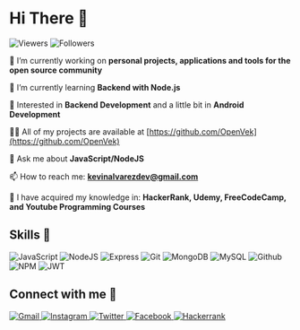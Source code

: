 # Hi There 👋

<p align="left">
	<img src="https://komarev.com/ghpvc/?username=openvek&label=Profile%20views&color=0e75b6&style=flat" alt="Viewers" /> 
	<img src="https://img.shields.io/github/followers/OpenVek.svg?style=social&label=Follow&maxAge=2592000" alt="Followers" />
</p>

 🔭 I’m currently working on **personal projects, applications and tools for the open source community**

 🌱 I’m currently learning **Backend with Node.js**
 
 🧐 Interested in **Backend Development** and a little bit in **Android Development**

 👨‍💻 All of my projects are available at [https://github.com/OpenVek](https://github.com/OpenVek)

 💬 Ask me about **JavaScript/NodeJS**

 📫 How to reach me: **kevinalvarezdev@gmail.com**
 
 🧠 I have acquired my knowledge in: **HackerRank, Udemy, FreeCodeCamp, and Youtube Programming Courses**
 
 ## Skills 🏅
 
<p align="left">
	<!-- <img src="https://img.shields.io/badge/HTML5-E34F26?style=for-the-badge&logo=html5&logoColor=white" alt="HTML"/> -->
	<!-- <img src="https://img.shields.io/badge/CSS3-1572B6?style=for-the-badge&logo=css3&logoColor=white" alt="CSS"/> -->
	<img src="https://img.shields.io/badge/JavaScript-323330?style=for-the-badge&logo=javascript&logoColor=F7DF1E" alt="JavaScript"/>
	<img src="https://img.shields.io/badge/Node.JS-339933?style=for-the-badge&logo=node.js&logoColor=white" alt="NodeJS" />
	<img src="https://img.shields.io/badge/express.js-%23404d59.svg?style=for-the-badge&logo=express&logoColor=%2361DAFB" alt="Express" />
	<img src="https://img.shields.io/badge/Git-F05032?style=for-the-badge&logo=git&logoColor=white" alt="Git" />
	<!-- <img src="https://img.shields.io/badge/Java-eb7734?style=for-the-badge&logo=java&logoColor=white" alt="Java" /> -->
	<!-- <img src="https://img.shields.io/badge/Spring-6DB33F?style=for-the-badge&logo=spring&logoColor=white" alt="Spring" /> -->
	<!-- <img src="https://img.shields.io/badge/Hibernate-59666C?style=for-the-badge&logo=hibernate&logoColor=white" alt="Hibernate" /> -->
	<!-- <img src="https://img.shields.io/badge/Kotlin-7F52FF?&style=for-the-badge&logo=kotlin&logoColor=white" alt="Kotlin"; /> -->
	<!-- <img src="https://img.shields.io/badge/Android-3DDC84?style=for-the-badge&logo=android&logoColor=white" alt="Android" /> -->
	<!-- <img src="https://img.shields.io/badge/SQLite-07405E?style=for-the-badge&logo=sqlite&logoColor=white" alt="SQLite" /> -->
	<!-- <img src="https://img.shields.io/badge/Firebase-FFCA28?style=for-the-badge&logo=firebase&logoColor=262626" alt="Firebase" /> -->
	<img src="https://img.shields.io/badge/MongoDB-%234ea94b.svg?style=for-the-badge&logo=mongodb&logoColor=white" alt="MongoDB" />
	<img src="https://img.shields.io/badge/MySQL-4479A1?style=for-the-badge&logo=mysql&logoColor=white" alt="MySQL" />
	<img src="https://img.shields.io/badge/github-%23121011.svg?style=for-the-badge&logo=github&logoColor=white" alt="Github" />
	<img src="https://img.shields.io/badge/NPM-%23000000.svg?style=for-the-badge&logo=npm&logoColor=white" alt="NPM" />
	<img src="https://img.shields.io/badge/JWT-black?style=for-the-badge&logo=JSON%20web%20tokens" alt="JWT" />
	<!-- <img src="https://img.shields.io/badge/Angular-DD0031?style=for-the-badge&logo=angular&logoColor=white" alt="Angular"/> -->
	<!-- <img src="https://img.shields.io/badge/MongoDB-4EA94B?style=for-the-badge&logo=mongodb&logoColor=white" alt="MongoDB" /> -->
	<!-- <img src="https://img.shields.io/badge/JUnit-25A162?style=for-the-badge&logo=junit5&logoColor=white" alt="JUnit" /> -->
	<!-- <img src="https://img.shields.io/badge/Gradle-02303A?style=for-the-badge&logo=gradle&logoColor=white" alt="Gradle" /> -->
	<!-- 0095D5 Another HexColor for Kotlin, ED8B00 Another HexColor for Java -->
</p>

## Connect with me 🤝

<p align="left">
	<a href="mailto:kevinalvarezdev@gmail.com">
		<img src="https://img.shields.io/badge/Gmail-D14836?style=for-the-badge&logo=gmail&logoColor=white" alt="Gmail" />
	</a>
	<a href="https://www.instagram.com/openvek/">
		<img src="https://img.shields.io/badge/Instagram-E4405F?style=for-the-badge&logo=instagram&logoColor=white" alt="Instagram" />
	</a>
	<a href="https://twitter.com/OpenVek">
		<img src="https://img.shields.io/badge/Twitter-1DA1F2?style=for-the-badge&logo=twitter&logoColor=white" alt="Twitter" />
	</a>
	<a href="https://www.facebook.com/kevinalvarezdev/">
		<img src="https://img.shields.io/badge/Facebook-1877F2?style=for-the-badge&logo=facebook&logoColor=white" alt="Facebook" />
	</a>
	<a href="https://www.hackerrank.com/OpenVek">
		<img src="https://img.shields.io/badge/Hackerrank-22bf65?style=for-the-badge&logo=hackerrank&logoColor=212121" alt="Hackerrank" />
	</a>
</p>
